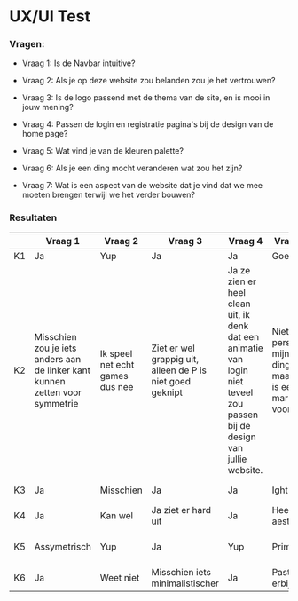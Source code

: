 # UX/UI Test

### Vragen:

-   Vraag 1: Is de Navbar intuitive?
-   Vraag 2: Als je op deze website zou belanden zou je het vertrouwen?
-   Vraag 3: Is de logo passend met de thema van de site, en is mooi in jouw mening?
-   Vraag 4: Passen de login en registratie pagina's bij de design van de home page?

-   Vraag 5: Wat vind je van de kleuren palette?
-   Vraag 6: Als je een ding mocht veranderen wat zou het zijn?
-   Vraag 7: Wat is een aspect van de website dat je vind dat we mee moeten brengen terwijl we het verder bouwen?

### Resultaten

|     | Vraag 1                                                                      | Vraag 2                         | Vraag 3                                                   | Vraag 4                                                                                                                   | Vraag 5                                         | Vraag 6                                                                | Vraag 7                                                                                                                                                   |
| --- | ---------------------------------------------------------------------------- | ------------------------------- | --------------------------------------------------------- | ------------------------------------------------------------------------------------------------------------------------- | ----------------------------------------------- | ---------------------------------------------------------------------- | --------------------------------------------------------------------------------------------------------------------------------------------------------- |
| K1  | Ja                                                                           | Yup                             | Ja                                                        | Ja                                                                                                                        | Goed                                            | Niks echts                                                             | Idk                                                                                                                                                       |
| K2  | Misschien zou je iets anders aan de linker kant kunnen zetten voor symmetrie | Ik speel net echt games dus nee | Ziet er wel grappig uit, alleen de P is niet goed geknipt | Ja ze zien er heel clean uit, ik denk dat een animatie van login niet teveel zou passen bij de design van jullie website. | Niet perse mijn ding, maar er is een markt voor | Persoonlijk andere font, andere kleur. En de andere connotaties met dp | Ik zou wat meer focus op de UX spenderen in plaats van UI focus omdat het nu mooi is. Of wat jullie mooi vinden maar ik denk dat goeie ervaring beter is. |
| K3  | Ja                                                                           | Misschien                       | Ja                                                        | Ja                                                                                                                        | Ight                                            | Niet echt iets                                                         | Idk                                                                                                                                                       |
| K4  | Ja                                                                           | Kan wel                         | Ja ziet er hard uit                                       | Ja                                                                                                                        | Heel aesthetic                                  | Copyright ding fixen                                                   | Aesthetic houden                                                                                                                                          |
| K5  | Assymetrisch                                                                 | Yup                             | Ja                                                        | Yup                                                                                                                       | Prima                                           | Weet niks op het moment                                                | Idk                                                                                                                                                       |
| K6  | Ja                                                                           | Weet niet                       | Misschien iets minimalistischer                           | Ja                                                                                                                        | Past erbij                                      | Idk                                                                    | Idk                                                                                                                                                       |
